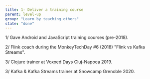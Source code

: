 ```yaml
---
title: 1- Deliver a training course
parent: level-up
group: "Learn by teaching others"
state: "done"
---
```


1/ Gave Android and JavaScript training courses (pre-2018).

2/ Flink coach during the MonkeyTechDay #6 (2018) "Flink vs Kafka Streams".

3/ Clojure trainer at Voxxed Days Cluj-Napoca 2019.

3/ Kafka & Kafka Streams trainer at Snowcamp Grenoble 2020.
